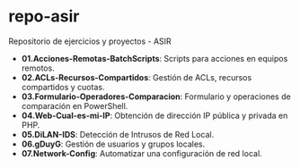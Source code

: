 # repo-asir

Repositorio de ejercicios y proyectos - ASIR

- **01.Acciones-Remotas-BatchScripts**: Scripts para acciones en equipos remotos.
- **02.ACLs-Recursos-Compartidos**: Gestión de ACLs, recursos compartidos y cuotas.
- **03.Formulario-Operadores-Comparacion**: Formulario y operaciones de comparación en PowerShell.
- **04.Web-Cual-es-mi-IP**: Obtención de dirección IP pública y privada en PHP.
- **05.DiLAN-IDS**: Detección de Intrusos de Red Local.
- **06.gDuyG**: Gestión de usuarios y grupos locales.
- **07.Network-Config**: Automatizar una configuración de red local.